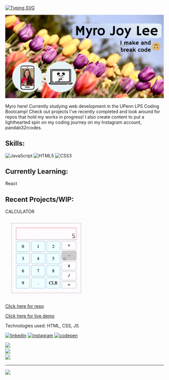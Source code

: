 [![Typing SVG](https://readme-typing-svg.demolab.com?font=Fira+Code&pause=1000&color=B9C8F1&background=B9C8F100&vCenter=true&width=435&lines=Welcome!;Have+a+look+around+%F0%9F%98%8A)](https://git.io/typing-svg)


![I am a developer & content creator](https://github.com/myrojoylee/MyroJoyLee/blob/main/profile%20banner.png)

Myro here! Currently studying web development in the UPenn LPS Coding Bootcamp! Check out projects I've recently completed and look around for repos that hold my works in progress! I also create content to put a lighthearted spin on my coding journey on my Instagram account, pandab32rcodes. 



## Skills: 
![JavaScript](https://img.shields.io/badge/javascript-%23323330.svg?style=flat&logo=javascript&logoColor=%23F7DF1E) ![HTML5](https://img.shields.io/badge/html5-%23E34F26.svg?style=flat&logo=html5&logoColor=white) ![CSS3](https://img.shields.io/badge/css3-%231572B6.svg?style=flat&logo=css3&logoColor=white)

## Currently Learning:
React

## Recent Projects/WIP:
CALCULATOR

<img src="https://github.com/myrojoylee/MyroJoyLee/blob/main/calculator_demo.gif" width = "256" />

[Click here for repo](https://github.com/myrojoylee/calculator)

[Click here for live demo](https://myrojoylee.github.io/calculator/)

Technologies used: HTML, CSS, JS


[<img src='https://cdn.jsdelivr.net/npm/simple-icons@3.0.1/icons/linkedin.svg' alt='linkedin' height='40'>](https://www.linkedin.com/in/myro-joy-lee-996103257/)  [<img src='https://cdn.jsdelivr.net/npm/simple-icons@3.0.1/icons/instagram.svg' alt='instagram' height='40'>](https://www.instagram.com/pandab32rcodes/)  [<img src='https://cdn.jsdelivr.net/npm/simple-icons@3.0.1/icons/codepen.svg' alt='codepen' height='40'>](https://codepen.io/p2nd2b32r)  

![](https://github-readme-stats.vercel.app/api?username=myrojoylee&theme=tokyonight&hide_border=false&include_all_commits=false&count_private=false)<br/>
![](https://github-readme-streak-stats.herokuapp.com/?user=myrojoylee&theme=tokyonight&hide_border=false)<br/>
![](https://github-readme-stats.vercel.app/api/top-langs/?username=myrojoylee&theme=tokyonight&hide_border=false&include_all_commits=false&count_private=false&layout=compact)

---
[![](https://visitcount.itsvg.in/api?id=myrojoylee&icon=0&color=0)](https://visitcount.itsvg.in)

